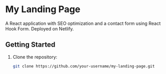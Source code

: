 # My Landing Page

A React application with SEO optimization and a contact form using React Hook Form. Deployed on Netlify.

## Getting Started

1. Clone the repository:
   ```bash
   git clone https://github.com/your-username/my-landing-page.git
